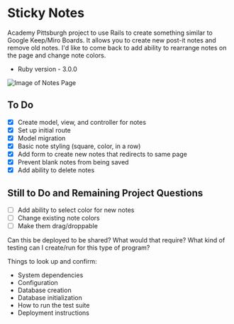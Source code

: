# Sticky Notes
Academy Pittsburgh project to use Rails to create something similar to Google Keep/Miro Boards. It allows you to create new post-it notes and remove old notes. I'd like to come back to add ability to rearrange notes on the page and change note colors.

* Ruby version - 3.0.0

![Image of Notes Page](https://github.com/reg710/notes/blob/main/screenshots/Screen%20Shot%202021-07-14%20at%202.46.53%20PM.png)

## To Do
- [x] Create model, view, and controller for notes
- [x] Set up initial route
- [x] Model migration
- [x] Basic note styling (square, color, in a row)
- [x] Add form to create new notes that redirects to same page
- [x] Prevent blank notes from being saved
- [x] Add ability to delete notes

## Still to Do and Remaining Project Questions
- [ ] Add ability to select color for new notes
- [ ] Change existing note colors
- [ ] Make them drag/droppable 

Can this be deployed to be shared? What would that require?
What kind of testing can I create/run for this type of program?


Things to look up and confirm:

* System dependencies
* Configuration
* Database creation
* Database initialization
* How to run the test suite
* Deployment instructions

